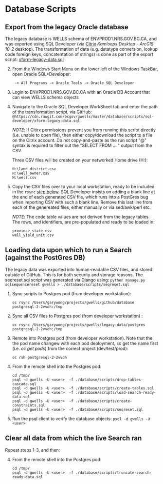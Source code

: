 # Database Scripts

## Export from the legacy Oracle database

The legacy database is WELLS schema of ENVPROD1.NRS.GOV.BC.CA, and was exported using SQL Developer (via [Citrix](https://dts.gov.bc.ca/Citrix/BCGOVWeb/) *Kamloops Desktop - ArcGIS 10-2* desktop).  The transformation of data (e.g. datatype conversion, lookup code foreign keys, concatentation of strings) is done as part of the export script:
    [xform-legacy-data.sql](scripts/sql-developer/xform-legacy-data.sql)

2. From the Windows Start Menu on the lower left of the Windows TaskBar, open Oracle SQL*Developer:
    ```
     -> All Programs -> Oracle Tools -> Oracle SQL Developer
     ```

3. Login to ENVPROD1.NRS.GOV.BC.CA with an Oracle DB Account that can view WELLS schema objects

4.  Navigate to the Oracle SQL Developer WorkSheet tab and enter the path of the transformation script, via GitHub:
    `@https://cdn.rawgit.com/bcgov/gwells/master/database/scripts/sql-developer/xform-legacy-data.sql`

    *NOTE*: If Citirx permissions prevent you from running this script directly (i.e. unable to open file), then either
    copy/download the script to a file on the Citrix account.  Do not copy-and-paste as the run script "@" syntax is 
    required to filter out the "SELECT FROM ... " output from the CSV.


    Three CSV files will be created on your networked Home drive (H:\):
    ```
    H:\land_district.csv
    H:\well_owner.csv
    H:\well.csv
    ```

5. Copy the CSV files over to your local workstation, ready to be included in the `rsync` [step below](#rsync-csv).  SQL Developer insists
   on adding a blank line at the end of each generated CSV file, which runs into a PostGres bug when importing CSV with such a blank line. 
   Remove this last line from each of the genereated files, either manually or via sed/awk/perl etc.


   *NOTE*: The code table values are not derived from the legacy tables.  The rows, and identifiers, are pre-populated and
   ready to be loaded in:
    ```
    province_state.csv
    well_yield_unit.csv
    ```

## Loading data upon which to run a Search (against the PostGres DB) 

The legacy data was exported into human-readable CSV files, and stored outside of GitHub.  This is for both 
security and storage reasons.  The seqreset.sql script was generated via Django using:
    `python manage.py sqlsequencereset gwells > ./database/scripts/seqreset.sql`

1. Sync scripts to Postgres pod (from developer workstation):

    `oc rsync /Users/garywong/projects/gwells/github/database postgresql-2-2vvoh:/tmp`


2.  Sync all CSV files to Postgres pod (from developer workstation) <a id="rsync-csv"></a>:

    `oc rsync /Users/garywong/projects/gwells/legacy-data/postgres postgresql-2-2vvoh:/tmp`

3.  Remote into Postgres pod (from developer workstation).  Note that the the pod name changew with
each pod deployment, so get the name first (i.e. *oc get pods*) from the correct project (dev/test/prod):

    `oc rsh postgresql-2-2vvoh`

4.  From the remote shell into the Postgres pod:
    ```
    cd /tmp/  
    psql -d gwells -U <user>  -f ./database/scripts/drop-tables-cascade.sql 
    psql -d gwells -U <user>  -f ./database/scripts/create-tables.sql
    psql -d gwells -U <user>  -f ./database/scripts/load-search-ready-data.sql
    psql -d gwells -U <user>  -f ./database/scripts/create-constraints.sql
    psql -d gwells -U <user>  -f ./database/scripts/seqreset.sql 
    ```

5. Run the psql client to verify the database objects:
    `psql -d gwells -U <user>`

## Clear all data from which the live Search ran

Repeat steps 1-3, and then:

4.  From the remote shell into the Postgres pod:
    ```
    cd /tmp/  
    psql -d gwells -U <user>  -f ./database/scripts/truncate-search-ready-data.sql
    ```
